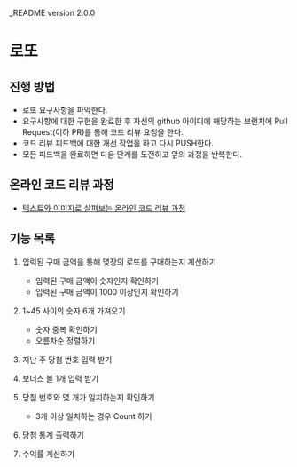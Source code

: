 _README version 2.0.0

# 로또
## 진행 방법
* 로또 요구사항을 파악한다.
* 요구사항에 대한 구현을 완료한 후 자신의 github 아이디에 해당하는 브랜치에 Pull Request(이하 PR)를 통해 코드 리뷰 요청을 한다.
* 코드 리뷰 피드백에 대한 개선 작업을 하고 다시 PUSH한다.
* 모든 피드백을 완료하면 다음 단계를 도전하고 앞의 과정을 반복한다.

## 온라인 코드 리뷰 과정
* [텍스트와 이미지로 살펴보는 온라인 코드 리뷰 과정](https://github.com/next-step/nextstep-docs/tree/master/codereview)

## 기능 목록

1. 입력된 구매 금액을 통해 몇장의 로또를 구매하는지 계산하기
    - 입력된 구매 금액이 숫자인지 확인하기
    - 입력된 구매 금액이 1000 이상인지 확인하기

2. 1~45 사이의 숫자 6개 가져오기
    - 숫자 중복 확인하기
    - 오름차순 정렬하기

3. 지난 주 당첨 번호 입력 받기

4. 보너스 볼 1개 입력 받기

5. 당첨 번호와 몇 개가 일치하는지 확인하기
    - 3개 이상 일치하는 경우 Count 하기

6. 당첨 통계 출력하기

7. 수익률 계산하기
